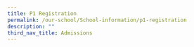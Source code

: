 ```yaml
---
title: P1 Registration
permalink: /our-school/School-information/p1-registration
description: ""
third_nav_title: Admissions
---
```



